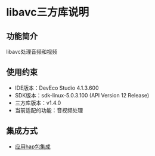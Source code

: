 # libavc三方库说明
## 功能简介
libavc处理音频和视频
## 使用约束
- IDE版本：DevEco Studio 4.1.3.600
- SDK版本：sdk-linux-5.0.3.100 (API Version 12 Release)
- 三方库版本：v1.4.0
- 当前适配的功能：音视频处理

## 集成方式
+ [应用hap包集成](docs/hap_integrate.md)
